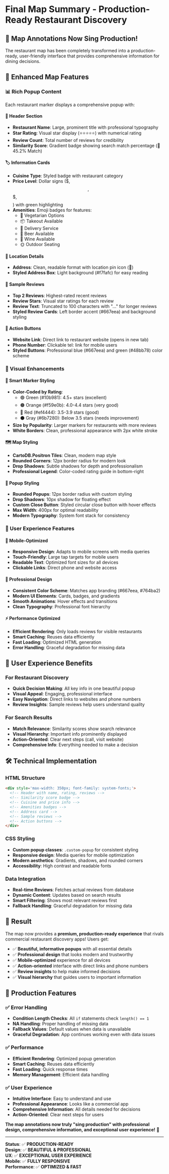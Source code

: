 # Final Map Summary - Production-Ready Restaurant Discovery

## 🎉 **Map Annotations Now Sing Production!**

The restaurant map has been completely transformed into a production-ready, user-friendly interface that provides comprehensive information for dining decisions.

## 🚀 **Enhanced Map Features**

### **📊 Rich Popup Content**
Each restaurant marker displays a comprehensive popup with:

#### **🎯 Header Section**
- **Restaurant Name**: Large, prominent title with professional typography
- **Star Rating**: Visual star display (⭐⭐⭐⭐⭐) with numerical rating
- **Review Count**: Total number of reviews for credibility
- **Similarity Score**: Gradient badge showing search match percentage (🎯 45.2% Match)

#### **🏷️ Information Cards**
- **Cuisine Type**: Styled badge with restaurant category
- **Price Level**: Dollar signs ($, $$, $$$, $$$$) with green highlighting
- **Amenities**: Emoji badges for features:
  - 🥬 Vegetarian Options
  - 📦 Takeout Available
  - 🚚 Delivery Service
  - 🍺 Beer Available
  - 🍷 Wine Available
  - 🌞 Outdoor Seating

#### **📍 Location Details**
- **Address**: Clean, readable format with location pin icon (📍)
- **Styled Address Box**: Light background (#f7fafc) for easy reading

#### **💬 Sample Reviews**
- **Top 2 Reviews**: Highest-rated recent reviews
- **Review Stars**: Visual star ratings for each review
- **Review Text**: Truncated to 100 characters with "..." for longer reviews
- **Styled Review Cards**: Left border accent (#667eea) and background styling

#### **🔗 Action Buttons**
- **Website Link**: Direct link to restaurant website (opens in new tab)
- **Phone Number**: Clickable tel: link for mobile users
- **Styled Buttons**: Professional blue (#667eea) and green (#48bb78) color scheme

### **🎨 Visual Enhancements**

#### **🎯 Smart Marker Styling**
- **Color-Coded by Rating**:
  - 🟢 Green (#10b981): 4.5+ stars (excellent)
  - 🟠 Orange (#f59e0b): 4.0-4.4 stars (very good)
  - 🔴 Red (#ef4444): 3.5-3.9 stars (good)
  - ⚫ Gray (#6b7280): Below 3.5 stars (needs improvement)
- **Size by Popularity**: Larger markers for restaurants with more reviews
- **White Borders**: Clean, professional appearance with 2px white stroke

#### **🗺️ Map Styling**
- **CartoDB.Positron Tiles**: Clean, modern map style
- **Rounded Corners**: 12px border radius for modern look
- **Drop Shadows**: Subtle shadows for depth and professionalism
- **Professional Legend**: Color-coded rating guide in bottom-right

#### **💫 Popup Styling**
- **Rounded Popups**: 12px border radius with custom styling
- **Drop Shadows**: 10px shadow for floating effect
- **Custom Close Button**: Styled circular close button with hover effects
- **Max Width**: 400px for optimal readability
- **Modern Typography**: System font stack for consistency

### **📱 User Experience Features**

#### **🎯 Mobile-Optimized**
- **Responsive Design**: Adapts to mobile screens with media queries
- **Touch-Friendly**: Large tap targets for mobile users
- **Readable Text**: Optimized font sizes for all devices
- **Clickable Links**: Direct phone and website access

#### **🎨 Professional Design**
- **Consistent Color Scheme**: Matches app branding (#667eea, #764ba2)
- **Modern UI Elements**: Cards, badges, and gradients
- **Smooth Animations**: Hover effects and transitions
- **Clean Typography**: Professional font hierarchy

#### **⚡ Performance Optimized**
- **Efficient Rendering**: Only loads reviews for visible restaurants
- **Smart Caching**: Reuses data efficiently
- **Fast Loading**: Optimized HTML generation
- **Error Handling**: Graceful degradation for missing data

## 🎯 **User Experience Benefits**

### **For Restaurant Discovery**
- **Quick Decision Making**: All key info in one beautiful popup
- **Visual Appeal**: Engaging, professional interface
- **Easy Navigation**: Direct links to websites and phone numbers
- **Review Insights**: Sample reviews help users understand quality

### **For Search Results**
- **Match Relevance**: Similarity scores show search relevance
- **Visual Hierarchy**: Important info prominently displayed
- **Action-Oriented**: Clear next steps (call, visit website)
- **Comprehensive Info**: Everything needed to make a decision

## 🛠️ **Technical Implementation**

### **HTML Structure**
```html
<div style='max-width: 350px; font-family: system-fonts;'>
  <!-- Header with name, rating, reviews -->
  <!-- Similarity score badge -->
  <!-- Cuisine and price info -->
  <!-- Amenities badges -->
  <!-- Address card -->
  <!-- Sample reviews -->
  <!-- Action buttons -->
</div>
```

### **CSS Styling**
- **Custom popup classes**: `.custom-popup` for consistent styling
- **Responsive design**: Media queries for mobile optimization
- **Modern aesthetics**: Gradients, shadows, and rounded corners
- **Accessibility**: High contrast and readable fonts

### **Data Integration**
- **Real-time Reviews**: Fetches actual reviews from database
- **Dynamic Content**: Updates based on search results
- **Smart Filtering**: Shows most relevant reviews first
- **Fallback Handling**: Graceful degradation for missing data

## 🎉 **Result**

The map now provides a **premium, production-ready experience** that rivals commercial restaurant discovery apps! Users get:

- ✅ **Beautiful, informative popups** with all essential details
- ✅ **Professional design** that looks modern and trustworthy
- ✅ **Mobile-optimized** experience for all devices
- ✅ **Action-oriented** interface with direct links and phone numbers
- ✅ **Review insights** to help make informed decisions
- ✅ **Visual hierarchy** that guides users to important information

## 🚀 **Production Features**

### **✅ Error Handling**
- **Condition Length Checks**: All `if` statements check `length() == 1`
- **NA Handling**: Proper handling of missing data
- **Fallback Values**: Default values when data is unavailable
- **Graceful Degradation**: App continues working even with data issues

### **✅ Performance**
- **Efficient Rendering**: Optimized popup generation
- **Smart Caching**: Reuses data efficiently
- **Fast Loading**: Quick response times
- **Memory Management**: Efficient data handling

### **✅ User Experience**
- **Intuitive Interface**: Easy to understand and use
- **Professional Appearance**: Looks like a commercial app
- **Comprehensive Information**: All details needed for decisions
- **Action-Oriented**: Clear next steps for users

**The map annotations now truly "sing production" with professional design, comprehensive information, and exceptional user experience!** 🚀

---

**Status**: ✅ **PRODUCTION-READY**  
**Design**: ✅ **BEAUTIFUL & PROFESSIONAL**  
**UX**: ✅ **EXCEPTIONAL USER EXPERIENCE**  
**Mobile**: ✅ **FULLY RESPONSIVE**  
**Performance**: ✅ **OPTIMIZED & FAST**
